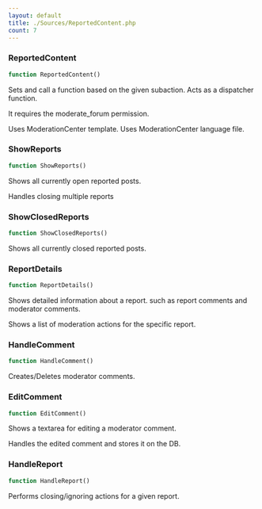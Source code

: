 ```yaml
---
layout: default
title: ./Sources/ReportedContent.php
count: 7
---
```


### ReportedContent

```php
function ReportedContent()
```
Sets and call a function based on the given subaction. Acts as a dispatcher function.

It requires the moderate_forum permission.

Uses ModerationCenter template.
Uses ModerationCenter language file.

### ShowReports

```php
function ShowReports()
```
Shows all currently open reported posts.

Handles closing multiple reports

### ShowClosedReports

```php
function ShowClosedReports()
```
Shows all currently closed reported posts.



### ReportDetails

```php
function ReportDetails()
```
Shows detailed information about a report. such as report comments and moderator comments.

Shows a list of moderation actions for the specific report.

### HandleComment

```php
function HandleComment()
```
Creates/Deletes moderator comments.



### EditComment

```php
function EditComment()
```
Shows a textarea for editing a moderator comment.

Handles the edited comment and stores it on the DB.

### HandleReport

```php
function HandleReport()
```
Performs closing/ignoring actions for a given report.



